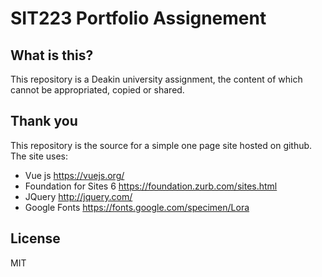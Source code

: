 # SIT223 Portfolio Assignement
## What is this?
This repository is a Deakin university assignment, the content of which cannot be appropriated, copied or shared.

## Thank you
This repository is the source for a simple one page site hosted on github. 
The site uses:
- Vue js <https://vuejs.org/>
- Foundation for Sites 6 <https://foundation.zurb.com/sites.html>
- JQuery <http://jquery.com/>
- Google Fonts <https://fonts.google.com/specimen/Lora>

## License
MIT